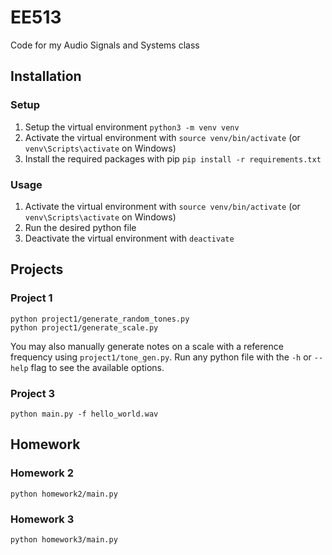 # EE513

Code for my Audio Signals and Systems class

## Installation
### Setup
1. Setup the virtual environment `python3 -m venv venv`
2. Activate the virtual environment with `source venv/bin/activate` (or `venv\Scripts\activate` on Windows)
3. Install the required packages with pip `pip install -r requirements.txt`

### Usage

1. Activate the virtual environment with `source venv/bin/activate` (or `venv\Scripts\activate` on Windows)
2. Run the desired python file
3. Deactivate the virtual environment with `deactivate`

## Projects
### Project 1

```shell
python project1/generate_random_tones.py
python project1/generate_scale.py
```

You may also manually generate notes on a scale with a reference frequency using `project1/tone_gen.py`. Run any python
file with the `-h` or `--help` flag to see the available options.

### Project 3

```shell
python main.py -f hello_world.wav
```

## Homework
### Homework 2

```shell
python homework2/main.py
```

### Homework 3

```shell
python homework3/main.py
```

